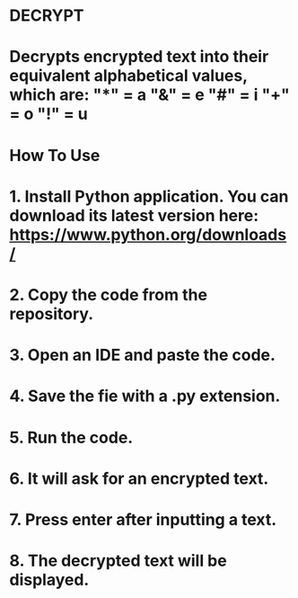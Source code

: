 # DECRYPT

# Decrypts encrypted text into their equivalent alphabetical values, which are: "*" = a "&" = e "#" = i "+" = o "!" = u

# How To Use

# 1. Install Python application. You can download its latest version here: https://www.python.org/downloads/
# 2. Copy the code from the repository.
# 3. Open an IDE and paste the code.
# 4. Save the fie with a .py extension.
# 5. Run the code.
# 6. It will ask for an encrypted text.
# 7. Press enter after inputting a text.
# 8. The decrypted text will be displayed.
